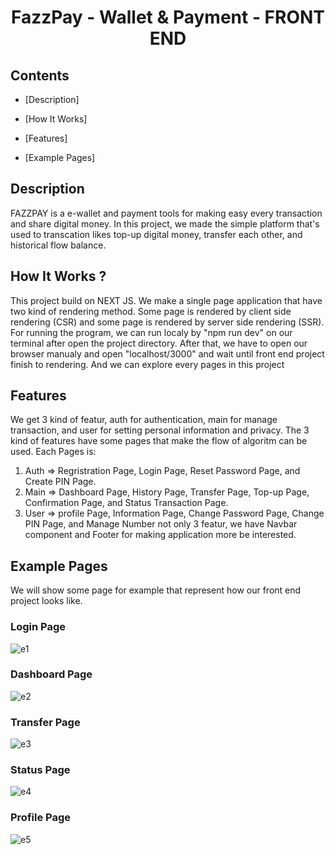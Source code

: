 <h1 align="center">FazzPay - Wallet & Payment - FRONT END</h1>

## Contents
- [Description]

- [How It Works]

- [Features]

- [Example Pages]



## Description

FAZZPAY is a e-wallet and payment tools for making easy every transaction and share digital money. In this project, we made the simple platform that's used to transcation likes top-up digital money, transfer each other, and  historical flow balance.

## How It Works ?

This project build on NEXT JS. We make a single page application that have two kind of rendering method. Some page is rendered by client side rendering (CSR) and some page is rendered by server side rendering (SSR). For running the program, we can run localy by "npm run dev" on our terminal after open the project directory. After that, we have to open our browser manualy and open "localhost/3000" and wait until front end project finish to rendering. And we can explore every pages in this project

## Features

We get 3 kind of featur, auth for authentication, main for manage transaction, and user for setting personal information and privacy. The 3 kind of features have some pages that make the flow of algoritm can be used. Each Pages is:
1. Auth => Regristration Page, Login Page, Reset Password Page, and Create PIN Page.
2. Main => Dashboard Page, History Page, Transfer Page, Top-up Page, Confirmation Page, and Status Transaction Page.
3. User => profile Page, Information Page, Change Password Page, Change PIN Page, and Manage Number
not only 3 featur, we have Navbar component and Footer for making application more be interested.

## Example Pages
We will show some page for example that represent how our front end project looks like.

### Login Page
![e1](https://user-images.githubusercontent.com/95269946/171458608-7641e2ce-dc6e-4005-9f8f-adfe3ceea552.png)
### Dashboard Page
![e2](https://user-images.githubusercontent.com/95269946/171458640-7c7bfe17-aba5-468f-9011-3015307f046c.png)
### Transfer Page
![e3](https://user-images.githubusercontent.com/95269946/171458662-deb8d293-0748-4344-85ad-39cee6c6208f.png)
### Status Page
![e4](https://user-images.githubusercontent.com/95269946/171458727-260d98e5-a6af-4832-93e2-09e1faafbf49.png)
### Profile Page
![e5](https://user-images.githubusercontent.com/95269946/171458752-cd0f365b-7d8b-4b16-b2af-21c9f8e46bf7.png)
